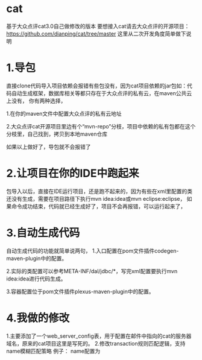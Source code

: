 # cat
基于大众点评cat3.0自己做修改的版本
要想接入cat请去大众点评的开源项目：https://github.com/dianping/cat/tree/master
这里从二次开发角度简单做下说明
# 1.导包
直接clone代码导入项目依赖会报错有些包没有，因为cat项目依赖的jar包如：代码自动生成框架，数据库相关等都只存在于大众点评的私有云，在maven公共云上没有，
你有两种选择，

 1.在你的maven文件中配置大众点评的私有云地址
 
 2.大众点评cat开源项目里边有个“mvn-repo”分枝，项目中依赖的私有包都在这个分枝里，自己找到，拷贝到本地maven仓库
 
如果以上做好了，导包就不会报错了
# 2.让项目在你的IDE中跑起来
包导入以后，直接在IDE运行项目，还是跑不起来的，因为有些在xml里配置的类还没有生成，需要在项目路径下执行mvn idea:idea或mvn eclipse:eclipse，
如果命令成功结束，代码就已经生成好了，项目不会再报错，可以运行起来了，
# 3.自动生成代码
自动生成代码的功能就简单说两句，
 1.入口配置在pom文件插件codegen-maven-plugin中的配置。
 
 2.实际的类配置可以参考META-INF/dal/jdbc/*，写完xml配置要执行mvn idea:idea进行代码生成。
 
 3.容器配置位于pom文件插件plexus-maven-plugin中的配置。
 
# 4.我做的修改

 1.主要添加了一个web_server_config表，用于配置在邮件中指向的cat的服务器域名，原来的cat项目这里是写死的。
 2.修改transaction规则匹配逻辑，支持name模糊匹配策略
例子：
name配置为 ``` ```

